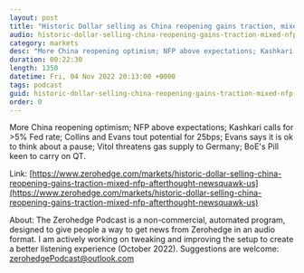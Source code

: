 ```yaml
---
layout: post
title: "Historic Dollar selling as China reopening gains traction, mixed NFP an afterthought - Newsquawk US Market Wrap"
audio: historic-dollar-selling-china-reopening-gains-traction-mixed-nfp-afterthought-newsquawk-us-0
category: markets
desc: "More China reopening optimism; NFP above expectations; Kashkari calls for &gt;5% Fed rate; Collins and Evans tout potential for 25bps; Evans says it is ok to think about a pause; Vitol threatens gas supply to Germany; BoE's Pill keen to carry on QT."
duration: 00:22:30
length: 1350
datetime: Fri, 04 Nov 2022 20:13:00 +0000
tags: podcast
guid: historic-dollar-selling-china-reopening-gains-traction-mixed-nfp-afterthought-newsquawk-us-0
order: 0
---
```

More China reopening optimism; NFP above expectations; Kashkari calls for &gt;5% Fed rate; Collins and Evans tout potential for 25bps; Evans says it is ok to think about a pause; Vitol threatens gas supply to Germany; BoE's Pill keen to carry on QT.

Link: [https://www.zerohedge.com/markets/historic-dollar-selling-china-reopening-gains-traction-mixed-nfp-afterthought-newsquawk-us](https://www.zerohedge.com/markets/historic-dollar-selling-china-reopening-gains-traction-mixed-nfp-afterthought-newsquawk-us)

About: The Zerohedge Podcast is a non-commercial, automated program, designed to give people a way to get news from Zerohedge in an audio format.  I am actively working on tweaking and improving the setup to create a better listening experience (October 2022).  Suggestions are welcome: [zerohedgePodcast@outlook.com](mailto:zerohedgePodcast@outlook.com)
